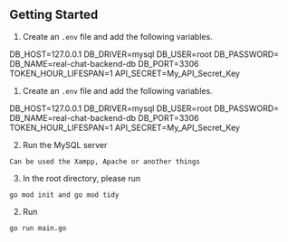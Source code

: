 
## Getting Started
1. Create an `.env` file and add the following variables.

DB_HOST=127.0.0.1
DB_DRIVER=mysql
DB_USER=root
DB_PASSWORD=
DB_NAME=real-chat-backend-db
DB_PORT=3306
TOKEN_HOUR_LIFESPAN=1
API_SECRET=My_API_Secret_Key

1. Create an `.env` file and add the following variables.

DB_HOST=127.0.0.1
DB_DRIVER=mysql
DB_USER=root
DB_PASSWORD=
DB_NAME=real-chat-backend-db
DB_PORT=3306
TOKEN_HOUR_LIFESPAN=1
API_SECRET=My_API_Secret_Key

2. Run the MySQL server

```
Can be used the Xampp, Apache or another things

```

3. In the root directory, please run 

```
go mod init and go mod tidy
```

2. Run 

```
go run main.go

```
